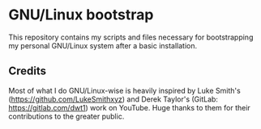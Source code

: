 # GNU/Linux bootstrap

This repository contains my scripts and files necessary for bootstrapping my personal GNU/Linux system after a basic installation.

## Credits

Most of what I do GNU/Linux-wise is heavily inspired by Luke Smith's (https://github.com/LukeSmithxyz) and 
Derek Taylor's (GitLab: https://gitlab.com/dwt1) work on YouTube. Huge thanks to them for their contributions to the greater public.

